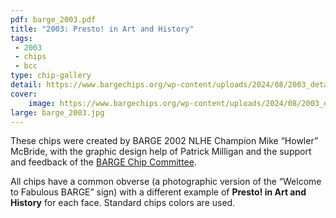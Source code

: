 ```yaml
---
pdf: barge_2003.pdf
title: "2003: Presto! in Art and History"
tags:
 - 2003
 - chips
 - bcc
type: chip-gallery
detail: https://www.bargechips.org/wp-content/uploads/2024/08/2003_detail.jpg
cover:
    image: https://www.bargechips.org/wp-content/uploads/2024/08/2003_detail.jpg
large: barge_2003.jpg
---
```


These chips were created by BARGE 2002 NLHE Champion Mike &#8220;Howler&#8221;
McBride, with the graphic design help of Patrick Milligan and the support and
feedback of the [BARGE Chip Committee](../../bcc).

All chips have a common obverse (a photographic version of the &#8220;Welcome
to Fabulous BARGE&#8221; sign) with a different example of&nbsp;**Presto! in
Art and History** for each face. Standard chips colors are used.
